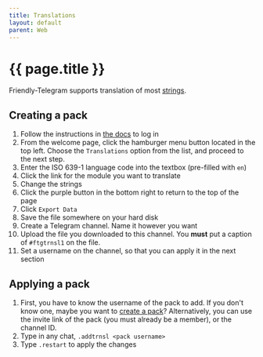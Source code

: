 ```yaml
---
title: Translations
layout: default
parent: Web
---
```


# {{ page.title }}

Friendly-Telegram supports translation of most [strings](https://techterms.com/definition/string "definition").

## Creating a pack

1. Follow the instructions in [the docs](auth) to log in
2. From the welcome page, click the hamburger menu button located in the top left. Choose the `Translations` option from the list, and proceed to the next step.
3. Enter the ISO 639-1 language code into the textbox (pre-filled with `en`)
4. Click the link for the module you want to translate
5. Change the strings
6. Click the purple button in the bottom right to return to the top of the page
7. Click `Export Data`
8. Save the file somewhere on your hard disk
9. Create a Telegram channel. Name it however you want
10. Upload the file you downloaded to this channel. You **must** put a caption of `#ftgtrnsl1` on the file.
11. Set a username on the channel, so that you can apply it in the next section

## Applying a pack

1. First, you have to know the username of the pack to add. If you don't know one, maybe you want to [create a pack](#creating-a-pack)? Alternatively, you can use the invite link of the pack (you must already be a member), or the channel ID.
2. Type in any chat, `.addtrnsl <pack username>`
3. Type `.restart` to apply the changes
<!--stackedit_data:
eyJoaXN0b3J5IjpbLTQxNzg5MDY0MV19
-->

